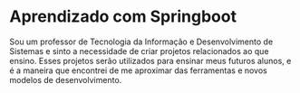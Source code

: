 # Aprendizado com Springboot
Sou um professor de Tecnologia da Informação e Desenvolvimento de Sistemas e sinto a necessidade de criar projetos relacionados ao que ensino.
Esses projetos serão utilizados para ensinar meus futuros alunos, e é a maneira que encontrei de me aproximar das ferramentas e novos modelos de desenvolvimento.

